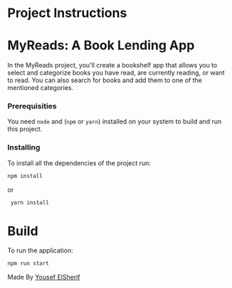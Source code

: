 # Project Instructions

# MyReads: A Book Lending App

In the MyReads project, you'll create a bookshelf app that allows you to select and categorize books you have read, are currently reading, or want to read. You can also search for books and add them to one of the mentioned categories.

### Prerequisities

You need `node` and (`npm` or `yarn`) installed on your system to build and run this project.

### Installing

To install all the dependencies of the project run:

```bash
npm install
```

or

```bash
 yarn install
```

# Build

To run the application:

```bash
npm run start
```

Made By [Yousef ElSherif](https://www.linkedin.com/in/youssef-mohamed-b3300b1b7/)
